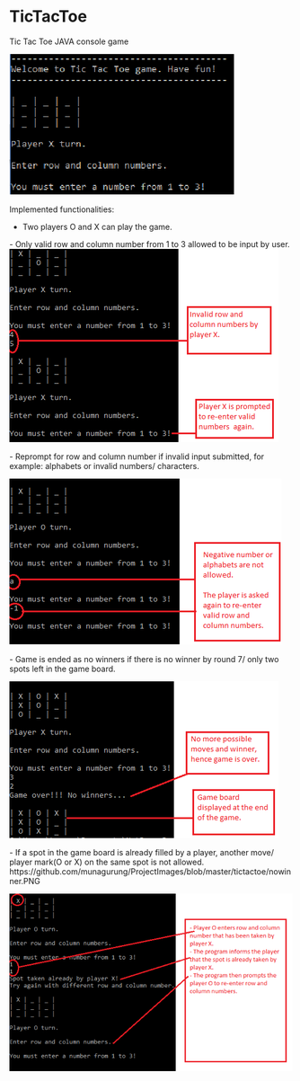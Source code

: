 # TicTacToe
Tic Tac Toe JAVA console game
<p>
  <img src="https://github.com/munagurung/ProjectImages/blob/master/tictactoe/tictactoe.PNG"/>
</p>

Implemented functionalities:

- Two players O and X can play the game.
<p>
- Only valid row and column number from 1 to 3 allowed to be input by user.

  <img src="https://github.com/munagurung/ProjectImages/blob/master/tictactoe/maxnumber.PNG"/>
</p>
- Reprompt for row and column number if invalid input submitted, for example: alphabets or invalid numbers/ characters.
<p>
  <img src="https://github.com/munagurung/ProjectImages/blob/master/tictactoe/invalidnumber.PNG"/>
</p>
- Game is ended as no winners if there is no winner by round 7/ only two spots left in the game board.
<p>
  <img src="https://github.com/munagurung/ProjectImages/blob/master/tictactoe/nowinner.PNG"/>
</p>
- If a spot in the game board is already filled by a player, another move/ player mark(O or X) on the same spot is not allowed.
https://github.com/munagurung/ProjectImages/blob/master/tictactoe/nowinner.PNG
<p>
  <img src="https://github.com/munagurung/ProjectImages/blob/master/tictactoe/noduplicate.PNG"/>
</p>
